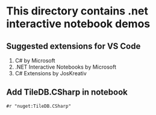 # This directory contains .net interactive notebook demos
## Suggested extensions for VS Code
1. C# by Microsoft
2. .NET Interactive Notebooks by Microsoft
3. C# Extensions by JosKreativ

## Add TileDB.CSharp in notebook
```
#r "nuget:TileDB.CSharp"
```